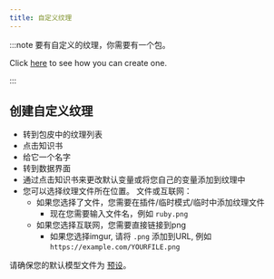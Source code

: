 ```yaml
---
title: 自定义纹理
---
```


:::note 要有自定义的纹理，你需要有一个包。

Click [here](pack#create-a-pack) to see how you can create one.

:::

## 创建自定义纹理

* 转到包皮中的纹理列表
* 点击知识书
* 给它一个名字
* 转到数据界面
* 通过点击知识书来更改默认变量或将您自己的变量添加到纹理中
* 您可以选择纹理文件所在位置。 文件或互联网：
    * 如果您选择了文件，您需要在插件/临时模式/临时中添加纹理文件
        * 现在您需要输入文件名，例如 `ruby.png`
    * 如果您选择互联网，您需要直接链接到png
        * 如果您选择imgur, 请将 `.png` 添加到URL, 例如 `https://example.com/YOURFILE.png`

请确保您的默认模型文件为 [预设](preset)。